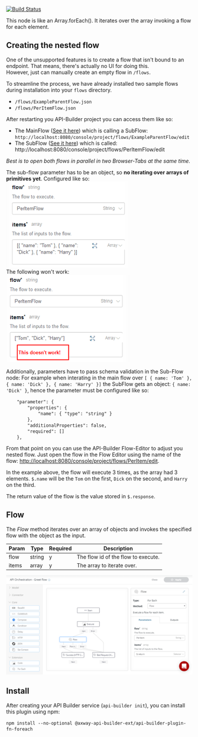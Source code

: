 [![Build Status](https://github.com/Axway-API-Builder-Ext/api-builder-extras/workflows/Foreach%20Flow-Node%20Tests/badge.svg)](https://github.com/Axway-API-Builder-Ext/api-builder-extras/actions?query=XML+Flow)

This node is like an Array.forEach(). It iterates over the array invoking a flow for each element.

## Creating the nested flow
One of the unsupported features is to create a flow that isn't bound to an endpoint.
That means, there's actually no UI for doing this.  
However, just can manually create an empty flow in `/flows`.

To streamline the process, we have already installed two sample flows
during installation into your `flows` directory.
- `/flows/ExampleParentFlow.json`
- `/flows/PerItemFlow.json`

After restarting you API-Builder project you can access them like so:
- The MainFlow ([See it here][example-parent-flow]) which is calling a SubFlow:  
`http://localhost:8080/console/project/flows/ExampleParentFlow/edit`  
- The SubFlow ([See it here][example-nested-flow]) which is called:  
http://localhost:8080/console/project/flows/PerItemFlow/edit

_Best is to open both flows in parallel in two Browser-Tabs at the same time._

The sub-flow parameter has to be an object, so __no iterating over arrays of primitives yet__. Configured like so:
![Correct items parameter][items-parameter]  
The following won't work:  
![Wrong items parameter][wrong-items-parameter]  

Additionally, parameters have to pass schema validation in the Sub-Flow node:
For example when interating in the main flow over `[ { name: 'Tom' }, { name: 'Dick' }, { name: 'Harry' }]`
the SubFlow gets an object: `{ name: 'Dick' }`, hence the parameter must be configured like so:   

```
	"parameter": {
		"properties": {
		    "name": { "type": "string" }
		},
		"additionalProperties": false,
		"required": []
	},
```

From that point on you can use the API-Builder Flow-Editor to adjust you nested flow.
Just open the flow in the Flow Editor using the name of the flow:
[http://localhost:8080/console/project/flows/PerItem/edit](http://localhost:8080/console/project/flows/PerItem/edit).

In the example above, the flow will execute 3 times, as the array had 3 elements.
`$.name` will be the `Tom` on the first, `Dick` on the second, and `Harry` on the third.

The return value of the flow is the value stored in `$.response`.

## Flow

The _Flow_ method iterates over an array of objects and invokes the specified flow with the object as the input.

| Param | Type | Required | Description |
| --- | --- | --- | --- |
| flow | string | y | The flow id of the flow to execute. |
| items | array | y | The array to iterate over. |

![For each flow][flow-editor]

## Install

After creating your API Builder service (`api-builder init`), you can install this plugin using npm:

```
npm install --no-optional @axway-api-builder-ext/api-builder-plugin-fn-foreach
```

[flow-editor]: imgs/foreachFlow.png
[items-parameter]: imgs/items_parameter.png
[wrong-items-parameter]: imgs/wrong_items_parameter.png
[example-parent-flow]: imgs/ExampleParentFlow.png
[example-nested-flow]: imgs/ExampleNestedFlow.png
